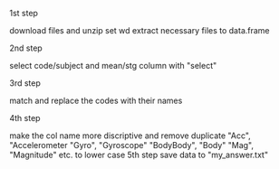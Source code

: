 1st step

download files and unzip
set wd
extract necessary files to data.frame

2nd step

select code/subject and mean/stg column with "select"


3rd step

match and replace the codes with their names


4th step


make the col name more discriptive and remove duplicate "Acc", "Accelerometer "Gyro", "Gyroscope" "BodyBody", "Body" "Mag", "Magnitude" etc.
to lower case
5th step save data to "my_answer.txt"
